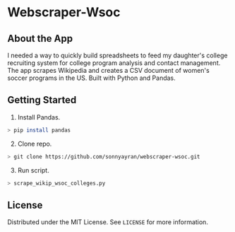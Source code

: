 # Webscraper-Wsoc

## About the App
I needed a way to quickly build spreadsheets to feed my daughter's college recruiting system for college program analysis and contact management. The app scrapes Wikipedia and creates a CSV document of women's soccer programs in the US.  Built with Python and Pandas.

## Getting Started

1. Install Pandas.
```sh
> pip install pandas
```
2. Clone repo.
```sh
> git clone https://github.com/sonnyayran/webscraper-wsoc.git
```
3. Run script.
```sh
> scrape_wikip_wsoc_colleges.py
```

## License
Distributed under the MIT License. See `LICENSE` for more information.

